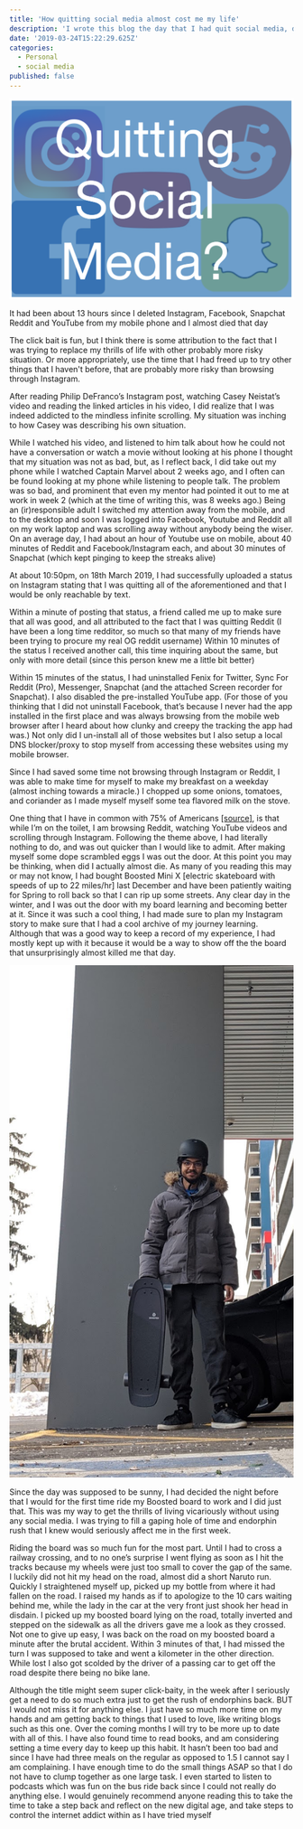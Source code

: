 ```yaml
---
title: 'How quitting social media almost cost me my life'
description: 'I wrote this blog the day that I had quit social media, documenting my journey in what could have been the most freeing experience'
date: '2019-03-24T15:22:29.625Z'
categories:
  - Personal
  - social media
published: false
---
```



![](./images/sm-desk.png)


It had been about 13 hours since I deleted Instagram, Facebook, Snapchat Reddit and YouTube from my mobile phone and I almost died that day


The click bait is fun, but I think there is some attribution to the fact that I was trying to replace my thrills of life with other probably more risky situation. Or more appropriately, use the time that I had freed up to try other things that I haven't before, that are probably more risky than browsing through Instagram.


After reading Philip DeFranco’s Instagram post, watching Casey Neistat’s video and reading the linked articles in his video, I did realize that I was indeed addicted to the mindless infinite scrolling. My situation was inching to how Casey was describing his own situation.


While I watched his video, and listened to him talk about how he could not have a conversation or watch a movie without looking at his phone I thought that my situation was not as bad, but, as I reflect back, I did take out my phone while I watched Captain Marvel about 2 weeks ago, and I often can be found looking at my phone while listening to people talk. The problem was so bad, and prominent that even my mentor had pointed it out to me at work in week 2 (which at the time of writing this, was 8 weeks ago.) Being an (ir)responsible adult I switched my attention away from the mobile, and to the desktop and soon I was logged into Facebook, Youtube and Reddit all on my work laptop and was scrolling away without anybody being the wiser. On an average day, I had about an hour of Youtube use on mobile, about 40 minutes of Reddit and Facebook/Instagram each, and about 30 minutes of Snapchat (which kept pinging to keep the streaks alive)


At about 10:50pm, on 18th March 2019, I had successfully uploaded a status on Instagram stating that I was quitting all of the aforementioned and that I would be only reachable by text.


Within a minute of posting that status, a friend called me up to make sure that all was good, and all attributed to the fact that I was quitting Reddit (I have been a long time redditor, so much so that many of my friends have been trying to procure my real OG reddit username)
Within 10 minutes of the status I received another call, this time inquiring about the same, but only with more detail (since this person knew me a little bit better)



Within 15 minutes of the status, I had uninstalled Fenix for Twitter, Sync For Reddit (Pro), Messenger, Snapchat (and the attached Screen recorder for Snapchat). I also disabled the pre-installed YouTube app. (For those of you thinking that I did not uninstall Facebook, that’s because I never had the app installed in the first place and was always browsing from the mobile web browser after I heard about how clunky and creepy the tracking the app had was.) Not only did I un-install all of those websites but I also setup a local DNS blocker/proxy to stop myself from accessing these websites using my mobile browser.



Since I had saved some time not browsing through Instagram or Reddit, I was able to make time for myself to make my breakfast on a weekday (almost inching towards a miracle.) I chopped up some onions, tomatoes, and coriander as I made myself myself some tea flavored milk on the stove.


One thing that I have in common with 75% of Americans [[source]](https://www.cbsnews.com/news/survey-75-percent-of-americans-admit-to-using-phone-while-in-bathroom/), is that while I’m on the toilet, I am browsing Reddit, watching YouTube videos and scrolling through Instagram. Following the theme above, I had literally nothing to do, and was out quicker than I would like to admit.
After making myself some dope scrambled eggs I was out the door. At this point you may be thinking, when did I actually almost die. As many of you reading this may or may not know, I had bought Boosted Mini X [electric skateboard with speeds of up to 22 miles/hr] last December and have been patiently waiting for Spring to roll back so that I can rip up some streets. Any clear day in the winter, and I was out the door with my board learning and becoming better at it. Since it was such a cool thing, I had made sure to plan my Instagram story to make sure that I had a cool archive of my journey learning. Although that was a good way to keep a record of my experience, I had mostly kept up with it because it would be a way to show off the the board that unsurprisingly almost killed me that day.


![Me on my first ever day riding the Boosted](./images/boosted.jpg)


Since the day was supposed to be sunny, I had decided the night before that I would for the first time ride my Boosted board to work and I did just that. This was my way to get the thrills of living vicariously without using any social media. I was trying to fill a gaping hole of time and endorphin rush that I knew would seriously affect me in the first week.


Riding the board was so much fun for the most part. Until I had to cross a railway crossing, and to no one’s surprise I went flying as soon as I hit the tracks because my wheels were just too small to cover the gap of the same. I luckily did not hit my head on the road, almost did a short Naruto run. Quickly I straightened myself up, picked up my bottle from where it had fallen on the road. I raised my hands as if to apologize to the 10 cars waiting behind me, while the lady in the car at the very front just shook her head in disdain. I picked up my boosted board lying on the road, totally inverted and stepped on the sidewalk as all the drivers gave me a look as they crossed.
Not one to give up easy, I was back on the road on my boosted board a minute after the brutal accident. Within 3 minutes of that, I had missed the turn I was supposed to take and went a kilometer in the other direction. While lost I also got scolded by the driver of a passing car to get off the road despite there being no bike lane.


Although the title might seem super click-baity, in the week after I seriously get a need to do so much extra just to get the rush of endorphins back. BUT I would not miss it for anything else. I just have so much more time on my hands and am getting back to things that I used to love, like writing blogs such as this one. Over the coming months I will try to be more up to date with all of this. I have also found time to read books, and am considering setting a time every day to keep up this habit. It hasn’t been too bad and since I have had three meals on the regular as opposed to 1.5 I cannot say I am complaining.
I have enough time to do the small things ASAP so that I do not have to clump together as one large task. I even started to listen to podcasts which was fun on the bus ride back since I could not really do anything else. I would genuinely recommend anyone reading this to take the time to take a step back and reflect on the new digital age, and take steps to control the internet addict within as I have tried myself
